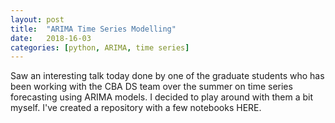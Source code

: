 ```yaml
---
layout: post
title:  "ARIMA Time Series Modelling"
date:   2018-16-03
categories: [python, ARIMA, time series]
---
```


Saw an interesting talk today done by one of the graduate students who has been working with the CBA DS team over the summer on time series forecasting using ARIMA models. I decided to play around with them a bit myself. I've created a repository with a few notebooks HERE. 

<!--### Enter our Watchdog powered job queue

The basic idea of the jobs queue is that we set up a background process to monitor a directory for changes. When a data set is ready to be loaded into the database a trigger file will be created in the directory. This triggers the watchdog to place a load job in a waiting queue

There are three key libraries that are used in our watchdog jobs queue:

* `watchdog`
* `threading` 
* `Queue`

I havn't used the [Python watchdog library](http://pythonhosted.org/watchdog/) before but it's pretty slick. It's a Python api layered over one of a number of watchdog tools depending on the OS you're using. All these tools detect changes in a directory structure and then perform a set action when a change is detected (for instance if a file is modified do X; if it is deleted do Y).

The threading and queue libraries provides a high level interface to manage threads. Threading is one approach to achieving parallelism and concurrency in Python (the other major one being multiprocessing). Given our jobs queue will be lightweight and memory non-intensive a thread is the perfect option. Queues operate as the conduits through which threads (or processes) communicate.

The code is in a git repo here with a simple working example.
    
So lets walk through the code. Lets start with the main bit, here we instantiate a Queue object, a thread object and run it in daemon (detached) mode and instantiate a watchdog. Lastly we place a poll that waits for a `ctrl-C` kill command and if it recieves one shuts everything down gracefully.

```python

if __name__ == '__main__':
	
    # create queue
    watchdog_queue = Queue()

    # Set up a worker thread to process database load
    worker = Thread(target=process_load_queue, args=(watchdog_queue,))
    worker.setDaemon(True)
    worker.start()

    # setup watchdog to monitor directory for trigger files
    args = sys.argv[1:]
    patt = ["*.trigger"]
    event_handler = SqlLoaderWatchdog(watchdog_queue, patterns=patt)
    observer = Observer()
    observer.schedule(event_handler, path=args[0] if args else '.')
    observer.start()

    try:
        while True:
            time.sleep(2)
    except KeyboardInterrupt:
        observer.stop()

    observer.join()
```

Next, we define a define a watchdog class. This class inherits from the Watchdog `PatternMatchingEventHandler` class. In this code our watchdog will only be triggered if a file is moved to have a `.trigger` extension. Once triggered the watchdog places the event object on the queue, ready to be picked up by the worker thread (described below).
 

```python

class SqlLoaderWatchdog(PatternMatchingEventHandler):
    ''' Watches a nominated directory and when a trigger file is 
        moved to take the ".trigger" extension it proceeds to execute 
        the commands within that trigger file.

        Notes
        ============
        Intended to be run in the background
        and pickup trigger files generated by other ETL process
    '''

    def __init__(self, queue, patterns):
        PatternMatchingEventHandler.__init__(self, patterns=patterns)
        self.queue = queue

    def process(self, event):
        '''
        event.event_type
            'modified' | 'created' | 'moved' | 'deleted'
        event.is_directory
            True | False
        event.src_path
            path/to/observed/file
        '''
        self.queue.put(event)

    def on_moved(self, event):
        self.process(event)
```

For a database load the contents of the trigger file looks something like this:

```bash

include trigger file contents
```

Lastly we define a worker thread. The worker thread is intended to be a backgrounded (daemon) process running indefinitely so we use an always true `while` statement. The worker thread then "polls" the queue every second, checking if any jobs have been placed on it by the watchdog process.

When it detects a job on the queue it pulls it off and proceeds to run the bash command in a shell (using the `subprocess` library). In our example with is a CLI command to load the data into the database


```python

def process_load_queue(q):
    '''This is the worker thread function. It is run as a daemon 
       threads that only exit when the main thread ends.

       Args
       ==========
         q:  Queue() object
    '''
    while True:
        if not q.empty():
            event = q.get()
            now = datetime.datetime.utcnow()
            print "{0} -- Pulling {1} off the queue ...".format(now.strftime("%Y/%m/%d %H:%M:%S"), event.dest_path)
            log_path = "/path/to/logging.txt"
            with open(log_path, "a") as f:
                f.write("{0} -- Processing {1}...\n".format(now.strftime("%Y/%m/%d %H:%M:%S"), 
                event.dest_path))
            
            # read the contents of the trigger file
            cmd = "cat {0} | while read command; do ${{command}}; done >> {1} 2>&1".format(event.dest_path, log_path)
            subprocess.call(cmd, shell=True)

            # once done, remove the trigger file
            os.remove(event.dest_path)
            
            # log the operation has been completed successfully
            now = datetime.datetime.utcnow()
            with open(log_path, "a") as f:
                f.write("{0} -- Finished processing {1}...\n".format(now.strftime("%Y/%m/%d %H:%M:%S"), event.dest_path))
        else:
            time.sleep(1)
```

 And that's it! Check out the simple working example here that illustrates these principles (though instead of a database load it simply echos the contents of the trigger file).
  
	-->